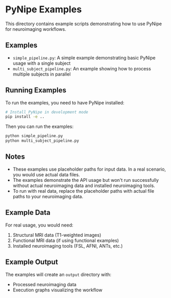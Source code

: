 # PyNipe Examples

This directory contains example scripts demonstrating how to use PyNipe for neuroimaging workflows.

## Examples

- `simple_pipeline.py`: A simple example demonstrating basic PyNipe usage with a single subject
- `multi_subject_pipeline.py`: An example showing how to process multiple subjects in parallel

## Running Examples

To run the examples, you need to have PyNipe installed:

```bash
# Install PyNipe in development mode
pip install -e ..
```

Then you can run the examples:

```bash
python simple_pipeline.py
python multi_subject_pipeline.py
```

## Notes

- These examples use placeholder paths for input data. In a real scenario, you would use actual data files.
- The examples demonstrate the API usage but won't run successfully without actual neuroimaging data and installed neuroimaging tools.
- To run with real data, replace the placeholder paths with actual file paths to your neuroimaging data.

## Example Data

For real usage, you would need:

1. Structural MRI data (T1-weighted images)
2. Functional MRI data (if using functional examples)
3. Installed neuroimaging tools (FSL, AFNI, ANTs, etc.)

## Example Output

The examples will create an `output` directory with:

- Processed neuroimaging data
- Execution graphs visualizing the workflow

